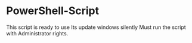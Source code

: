 # PowerShell-Script
This script is ready to use
Its update windows silently 
Must run the script with Administrator rights.
